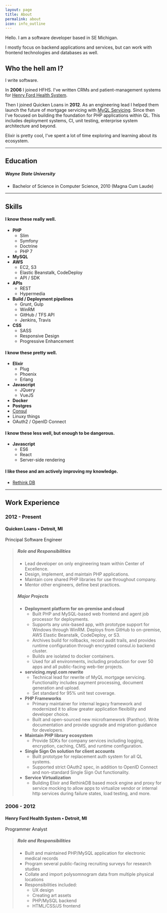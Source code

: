 ```yaml
---
layout: page
title: About
permalink: about
icon: info_outline
---
```


Hello. I am a software developer based in SE Michigan.

I mostly focus on backend applications and services, but can work with frontend technologies and databases as well.

## Who the hell am I?

I write software. 

In **2006** I joined HFHS. I've written CRMs and patient-management systems for [Henry Ford Health System](http://www.henryford.com).

Then I joined Quicken Loans in **2012**. As an engineering lead I helped them launch the future of mortgage servicing with [MyQL Servicing](https://myql.com). Since then I've focused on building the foundation for PHP applications within QL. This includes deployment systems, CI, unit testing, enterprise system architecture and beyond.

Elixir is pretty cool, I've spent a lot of time exploring and learning about its ecosystem.

---

## Education

##### Wayne State University

- Bachelor of Science in Computer Science, 2010 (Magna Cum Laude)

---

## Skills

#### I know these really well.

- **PHP**
    - Slim
    - Symfony
    - Doctrine
    - PHP 7
- **MySQL**
- **AWS**
    - EC2, S3
    - Elastic Beanstalk, CodeDeploy
    - API / SDK
- **APIs**
    - REST
    - Hypermedia
- **Build / Deployment pipelines**
    - Grunt, Gulp
    - WinRM
    - GitHub / TFS API
    - Jenkins, Travis
- **CSS**
    - SASS
    - Responsive Design
    - Progressive Enhancement

#### I know these pretty well.

- **Elixir**
    - Plug
    - Phoenix
    - Erlang
- **Javascript**
    - JQuery
    - VueJS
- **Docker**
- **Postgres**
- [Consul](https://www.consul.io)
- Linuxy things
- OAuth2 / OpenID Connect

#### I know these less well, but enough to be dangerous.

- **Javascript**
    - ES6
    - React
    - Server-side rendering

#### I like these and am actively improving my knowledge.

- [Rethink DB](http://rethinkdb.com)

---

## Work Experience

### 2012 - Present

#### Quicken Loans • Detroit, MI 

Principal Software Engineer

> ##### Role and Responsibilities
>
> - Lead developer on only engineering team within Center of Excellence.
> - Design, implement, and maintain PHP applications.
> - Maintain core shared PHP libraries for use throughout company. 
> - Mentor other engineers, define best practices.
> 
> ##### Major Projects
> 
> - **Deployment platform for on-premise and cloud**
>   - Built PHP and MySQL-based web frontend and agent job processor for deployments.
>   - Supports any unix-based app, with prototype support for Windows through WinRM. Deploys from GitHub to on-premise, AWS Elastic Beanstalk, CodeDeploy, or S3.
>   - Archives build for rollbacks, record audit trails, and provides runtime configuration through encrypted consul.io backend cluster.
>   - Builds are isolated to docker containers.
>   - Used for all environments, including production for over 50 apps and all public-facing web-tier projects.
> - **servicing.myql.com rewrite**
>   - Technical lead for rewrite of MyQL mortgage servicing. Functionality includes payment processing, document generation and upload.
>   - Set standard for 95% unit test coverage.
> - **PHP Frameworks**
>   - Primary maintainer for internal legacy framework and modernized it to allow greater application flexibility and developer choice.
>   - Built and open-sourced new microframework (Panthor). Write documentation and provide upgrade and migration guidance for developers.
> - **Maintain PHP library ecosystem**
>   - Provide SDKs for company services including logging, encryption, caching, CMS, and runtime configuration.
> - **Single Sign On solution for client accounts**
>   - Built prototype for replacement auth system for all QL systems.
>   - Supported strict OAuth2 spec, in addition to OpenID Connect and non-standard Single Sign Out functionality.
> - **Service Virtualization**
>   - Building Elixir and RethinkDB based mock engine and proxy for service mocking to allow apps to virtualize vendor or internal http services during failure states, load testing, and more.

### 2006 - 2012

#### Henry Ford Health System • Detroit, MI

Programmer Analyst

> ##### Role and Responsibilities
>
> - Built and maintained PHP/MySQL application for electronic medical records
> - Program several public-facing recruiting surveys for research studies
> - Collate and import polysomnogram data from multiple physical locations 
> - Responsibilities included:
>     - UX design
>     - Creating art assets
>     - PHP/MySQL backend
>     - HTML/CSS/JS frontend
